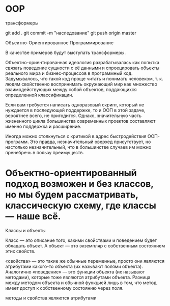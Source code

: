# OOP
трансформеры

git add .
git commit -m "наследование"
git push origin master

Объектно-Ориентированное Программирование

В качестве примеров будут выступать трансформеры.

Объектно-ориентированная идеология разрабатывалась как попытка связать поведение сущности с её данными и спроецировать объекты реального мира и бизнес-процессов в программный код. Задумывалось, что такой код проще читать и понимать человеком, т. к. людям свойственно воспринимать окружающий мир как множество взаимодействующих между собой объектов, поддающихся определенной классификации.

Если вам требуется написать одноразовый скрипт, который не нуждается в последующей поддержке, то и ООП в этой задаче, вероятнее всего, не пригодится. Однако, значительную часть жизненного цикла большинства современных проектов составляют именно поддержка и расширение.

Иногда можно столкнуться с критикой в адрес быстродействия ООП-программ. Это правда, незначительный оверхед присутствует, но настолько незначительный, что в большинстве случаев им можно пренебречь в пользу преимуществ.

Oбъектно-ориентированный подход возможен и без классов, но мы будем рассматривать, классическую схему, где классы — наше всё.
=============================================================================================

Классы и объекты

Kласс — это описание того, какими свойствами и поведением будет обладать объект. А объект — это экземпляр с собственным состоянием этих свойств.

«свойства» — это такие же обычные переменные, просто они являются атрибутами какого-то объекта (их называют полями объекта). Аналогично «поведение» — это функции объекта (их называют методами), которые тоже являются атрибутами объекта. Разница между методом объекта и обычной функцией лишь в том, что метод имеет доступ к собственному состоянию через поля.

методы и свойства являются атрибутами

